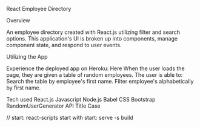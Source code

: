 
React Employee Directory

Overview

An employee directory created with React.js utilizing filter and search options. This application's UI is broken up into components, manage component state, and respond to user events.

Utilizing the App

Experience the deployed app on Heroku: Here
When the user loads the page, they are given a table of random employees. 
The user is able to:
Search the table by employee's first name.
Filter employee's alphabetically by first name.

Tech used
React.js
Javascript
Node.js
Babel
CSS
Bootstrap
RandomUserGenerator API
Title Case

// start: react-scripts start with start: serve -s build
